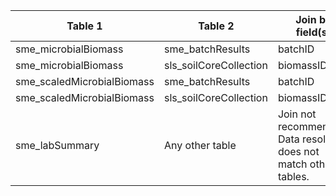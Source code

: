 |Table 1|Table 2|Join by field(s)|
|------------------------|------------------------|-------------------------------|
sme_microbialBiomass|sme_batchResults|batchID
sme_microbialBiomass|sls_soilCoreCollection|biomassID
sme_scaledMicrobialBiomass|sme_batchResults|batchID
sme_scaledMicrobialBiomass|sls_soilCoreCollection|biomassID
sme_labSummary|Any other table|Join not recommended. Data resolution does not match other tables.
